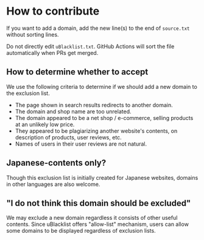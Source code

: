 # How to contribute

If you want to add a domain, add the new line(s) to the end of `source.txt` without sorting lines.
 
Do not directly edit `uBlacklist.txt`.
GitHub Actions will sort the file automatically when PRs get merged.

## How to determine whether to accept

We use the following criteria to determine if we should add a new domain to the exclusion list.

- The page shown in search results redirects to another domain.
- The domain and shop name are too unrelated.
- The domain appeared to be a net shop / e-commerce, selling products at an unlikely low price.
- They appeared to be plagiarizing another website's contents, on description of products, user reviews, etc.
- Names of users in their user reviews are not natural.


## Japanese-contents only?

Though this exclusion list is initially created for Japanese websites,
domains in other languages are also welcome.

## "I do not think this domain should be excluded"

We may exclude a new domain regardless it consists of other useful contents.
Since uBlacklist offers "allow-list" mechanism, users can allow some domains to be displayed regardless of exclusion lists.
